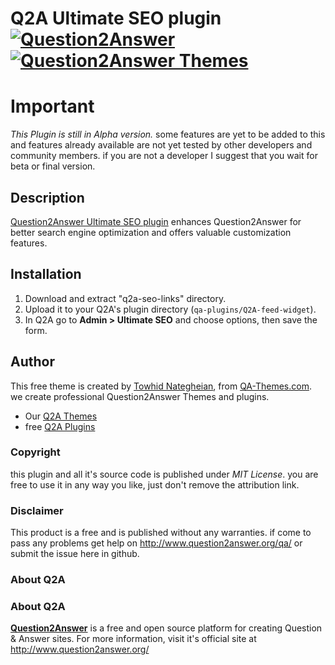 # Q2A Ultimate SEO plugin [![Question2Answer](http://qa-themes.com/files/q2a-logo.png)](http://www.question2answer.org/) [![Question2Answer Themes](http://qa-themes.com/files/qa-logo.jpg)](http://qa-themes.com/)

# Important
*This Plugin is still in Alpha version.* some features are yet to be added to this and features already available are not yet tested by other developers and community members.
if you are not a developer I suggest that you wait for beta or final version.

## Description
[Question2Answer Ultimate SEO plugin](http://qa-themes.com/plugins/q2a-ultimate-seo "free plugin to improve Question2Answer SEO") enhances Question2Answer for better search engine optimization and offers valuable customization features.

## Installation
1. Download and extract "q2a-seo-links" directory.
2. Upload it to your Q2A's plugin directory (`qa-plugins/Q2A-feed-widget`).
3. In Q2A go to **Admin > Ultimate SEO** and choose options, then save the form.

## Author
This free theme is created by [Towhid Nategheian](http://TowhidN.com "Freelance Question2Answer Developer"), from [QA-Themes.com](http://QA-Themes.com "Question2Answer Themes and Plugins"). we create professional Question2Answer Themes and plugins.
* Our [Q2A Themes](http://QA-Themes.com "Question2Answer Themes")
* free [Q2A Plugins](http://QA-Themes.com "Free Question2Answer Plugins")

### Copyright
this plugin and all it's source code is published under *MIT License*. you are free to use it in any way you like, just don't remove the attribution link.

### Disclaimer
This product is a free and is published without any warranties. if come to pass any problems get help on http://www.question2answer.org/qa/ or submit the issue here in github.

### About Q2A

### About Q2A
**[Question2Answer](http://qa-themes.com/question2answer  "Q2A Script Features")**  is a free and open source platform for creating Question & Answer sites. For more information, visit it's official site at http://www.question2answer.org/
